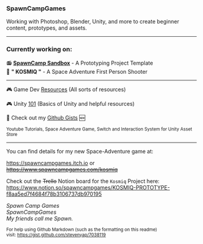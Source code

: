 ### SpawnCampGames
Working with Photoshop, Blender, Unity, and more to create beginner content, prototypes, and assets.

---
### Currently working on:</h2>
📻 [**SpawnCamp Sandbox**](https://www.github.com/spawncampgames/Sandbox) - A Prototyping Project Template  
👾 **" KOSMIQ "** - A Space Adventure First Person Shooter

---

🎮 Game Dev [Resources](https://github.com/spawncampgames/Resources) (All sorts of resources)

🎮 Unity [101](https://www.github.com/spawncampgames/101) (Basics of Unity and helpful resources)

📜 Check out my [Github Gists](https://gist.github.com/spawncampgames) 🆕


<sub>
Youtube Tutorials, Space Adventure Game, Switch and Interaction System for Unity Asset Store
</sub>

---


You can find details for my new Space-Adventure game at:  

https://spawncampgames.itch.io or  
~~https://www.spawncampgames.com/kosmiq~~  

Check out the ~~Trello~~ Notion board for the `Kosmiq` Project here:  
https://www.notion.so/spawncampgames/KOSMIQ-PROTOTYPE-f8aa5ed7f4684f78b3106737db970195

*Spawn Camp Games  
SpawnCampGames  
My friends call me Spawn.*  

<sub>For help using Github Markdown (such as the formatting on this readme)  
visit: https://gist.github.com/stevenyap/7038119</sub>
